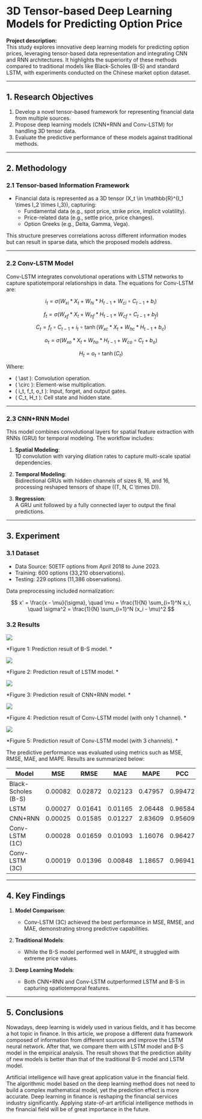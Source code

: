 # 3D Tensor-based Deep Learning Models for Predicting Option Price

**Project description:**  
This study explores innovative deep learning models for predicting option prices, leveraging tensor-based data representation and integrating CNN and RNN architectures. It highlights the superiority of these methods compared to traditional models like Black-Scholes (B-S) and standard LSTM, with experiments conducted on the Chinese market option dataset.

<script type="text/javascript" async
  src="https://cdnjs.cloudflare.com/ajax/libs/mathjax/3.2.2/es5/tex-mml-chtml.js">
</script>

---

## 1. Research Objectives

1. Develop a novel tensor-based framework for representing financial data from multiple sources.
2. Propose deep learning models (CNN+RNN and Conv-LSTM) for handling 3D tensor data.
3. Evaluate the predictive performance of these models against traditional methods.

---

## 2. Methodology

### 2.1 Tensor-based Information Framework

- Financial data is represented as a 3D tensor \(X_t \in \mathbb{R}^{I_1 \times I_2 \times I_3}\), capturing:
  - Fundamental data (e.g., spot price, strike price, implicit volatility).
  - Price-related data (e.g., settle price, price changes).
  - Option Greeks (e.g., Delta, Gamma, Vega).
  
This structure preserves correlations across different information modes but can result in sparse data, which the proposed models address.

---

### 2.2 Conv-LSTM Model

Conv-LSTM integrates convolutional operations with LSTM networks to capture spatiotemporal relationships in data. The equations for Conv-LSTM are:

$$
i_t = \sigma(W_{xi} \ast X_t + W_{hi} \ast H_{t-1} + W_{ci} \circ C_{t-1} + b_i)
$$

$$
f_t = \sigma(W_{xf} \ast X_t + W_{hf} \ast H_{t-1} + W_{cf} \circ C_{t-1} + b_f)
$$

$$
C_t = f_t \circ C_{t-1} + i_t \circ \tanh(W_{xc} \ast X_t + W_{hc} \ast H_{t-1} + b_c)
$$

$$
o_t = \sigma(W_{xo} \ast X_t + W_{ho} \ast H_{t-1} + W_{co} \circ C_t + b_o)
$$

$$
H_t = o_t \circ \tanh(C_t)
$$

Where:
- \( \ast \): Convolution operation.
- \( \circ \): Element-wise multiplication.
- \( i_t, f_t, o_t \): Input, forget, and output gates.
- \( C_t, H_t \): Cell state and hidden state.

---

### 2.3 CNN+RNN Model

This model combines convolutional layers for spatial feature extraction with RNNs (GRU) for temporal modeling. The workflow includes:

1. **Spatial Modeling**:  
   1D convolution with varying dilation rates to capture multi-scale spatial dependencies.

2. **Temporal Modeling**:  
   Bidirectional GRUs with hidden channels of sizes 8, 16, and 16, processing reshaped tensors of shape \((T, N, C \times D)\).

3. **Regression**:  
   A GRU unit followed by a fully connected layer to output the final predictions.

---

## 3. Experiment

### 3.1 Dataset
- Data Source: 50ETF options from April 2018 to June 2023.
- Training: 600 options (33,210 observations).
- Testing: 229 options (11,386 observations).

Data preprocessing included normalization:

$$
x' = \frac{x - \mu}{\sigma}, \quad \mu = \frac{1}{N} \sum_{i=1}^N x_i, \quad \sigma^2 = \frac{1}{N} \sum_{i=1}^N (x_i - \mu)^2
$$

### 3.2 Results
<img src="796-1.png"/>

*Figure 1:  Prediction result of B-S model. *

<img src="796-2.png"/>

*Figure 2:  Prediction result of LSTM model. *

<img src="796-3.png"/>

*Figure 3:  Prediction result of CNN+RNN model. *

<img src="796-4.png"/>

*Figure 4:  Prediction result of Conv-LSTM model (with only 1 channel). *

<img src="796-5.png"/>

*Figure 5:  Prediction result of Conv-LSTM model (with 3 channels). *


The predictive performance was evaluated using metrics such as MSE, RMSE, MAE, and MAPE. Results are summarized below:

| Model              | MSE      | RMSE    | MAE     | MAPE    | PCC     |
|--------------------|----------|---------|---------|---------|---------|
| Black-Scholes (B-S)| 0.00082  | 0.02872 | 0.02123 | 0.47957 | 0.99472 |
| LSTM               | 0.00027  | 0.01641 | 0.01165 | 2.06448 | 0.96584 |
| CNN+RNN            | 0.00025  | 0.01585 | 0.01227 | 2.83609 | 0.95609 |
| Conv-LSTM (1C)     | 0.00028  | 0.01659 | 0.01093 | 1.16076 | 0.96427 |
| Conv-LSTM (3C)     | 0.00019  | 0.01396 | 0.00848 | 1.18657 | 0.96941 |

---

## 4. Key Findings

1. **Model Comparison**:
   - Conv-LSTM (3C) achieved the best performance in MSE, RMSE, and MAE, demonstrating strong predictive capabilities.

2. **Traditional Models**:
   - While the B-S model performed well in MAPE, it struggled with extreme price values.

3. **Deep Learning Models**:
   - Both CNN+RNN and Conv-LSTM outperformed LSTM and B-S in capturing spatiotemporal features.

---

## 5. Conclusions

Nowadays, deep learning is widely used in various fields, and it has become a hot topic in finance. In
this article, we propose a different data framework composed of information from different sources and improve the LSTM neural network. After that, we compare them with LSTM model and B-S
model in the empirical analysis. The result shows that the prediction ability of new models is better
than that of the traditional B-S model and LSTM model.

Artificial intelligence will have great application value in the financial field. The algorithmic
model based on the deep learning method does not need to build a complex mathematical model, yet
the prediction effect is more accurate. Deep learning in finance is reshaping the financial services
industry significantly. Applying state-of-art artificial intelligence methods in the financial field will
be of great importance in the future.
